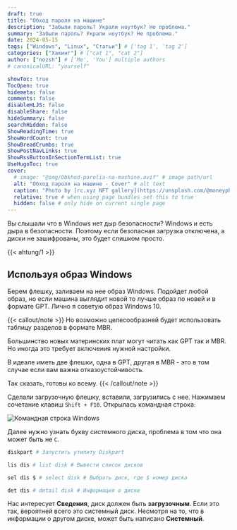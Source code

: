 ```yaml
---
draft: true
title: "Обход пароля на машине"
description: "Забыли пароль? Украли ноутбук? Не проблема."
summary: "Забыли пароль? Украли ноутбук? Не проблема."
date: 2024-05-15
tags: ["Windows", "Linux", "Статьи"] # ['tag 1', 'tag 2']
categories: ["Хакинг"] # ["cat 1", "cat 2"]
author: ["nozsh"] # ['Me', 'You'] multiple authors
# canonicalURL: "yourself"

showToc: true
TocOpen: true
hidemeta: false
comments: false
disableHLJS: false
disableShare: false
hideSummary: false
searchHidden: false
ShowReadingTime: true
ShowWordCount: true
ShowBreadCrumbs: true
ShowPostNavLinks: true
ShowRssButtonInSectionTermList: true
UseHugoToc: true
cover:
  # image: "@img/Obkhod-parolia-na-mashine.avif" # image path/url
  alt: "Обход пароля на машине - Cover" # alt text
  caption: "Photo by [rc.xyz NFT gallery](https://unsplash.com/@moneyphotos?nt) / [Unsplash](https://unsplash.com/?nt)" # display caption under cover
  relative: true # when using page bundles set this to true
  hidden: false # only hide on current single page
---
```


Вы слышали что в Windows нет дыр безопасности? Windows и есть дыра в безопасности. Поэтому если безопасная загрузка отключена, а диски не зашифрованы, это будет слишком просто.

{{< ahtung/1 >}}

## Используя образ Windows

Берем флешку, заливаем на нее образ Windows. Подойдет любой образ, но если машина выглядит новой то лучше образ по новей и в формате GPT. Лично я советую образ Windows 10.

{{< callout/note >}}
Но возможно целесообразней будет использовать таблицу разделов в формате MBR.

Большинство новых материнских плат могут читать как GPT так и MBR. Но иногда это требует включения нужной настройки.

В идеале иметь две флешки, одна в GPT, другая в MBR - это в том случае если вам важна отказоустойчивость.

Так сказать, готовы ко всему.
{{< /callout/note >}}

Сделали загрузочную флешку, вставили, загрузились с нее. Нажимаем сочетание клавиш `Shift + F10`. Открылась командная строка:

![Командная строка Windows](@img/001-ekran-ustanovki-windows-komandnaia-stroka.avif)

Далее нужно узнать букву системного диска, проблема в том что она может быть не `C`.

```bash
diskpart # Запустить утилиту Diskpart

lis dis # list disk # Вывести список дисков

sel dis $ # select disk # Выбрать диск, где $ номер диска

det dis # detail disk # Информация о диске
```

Нас интересует **Сведения**, диск должен быть **загрузочным**. Если это так, вероятней всего это системный диск. Несмотря на то, что в информации о другом диске, может быть написано **Системный**.
